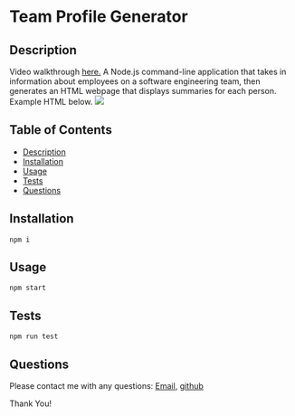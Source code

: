 # Team Profile Generator

## Description

Video walkthrough [here.]()
A Node.js command-line application that takes in information about employees on a software engineering team, then generates an HTML webpage that displays summaries for each person.
Example HTML below.
<img src=./assests/>

## Table of Contents

* [Description](#description)
* [Installation](#installation)
* [Usage](#usage)
* [Tests](#tests)
* [Questions](#questions)

## Installation

`npm i`

## Usage

`npm start`


## Tests

`npm run test`

## Questions

Please contact me with any questions: [Email](mailto:cmyounk@gmail.com), [github](github.com/calyun)

Thank You!